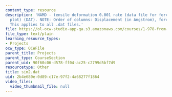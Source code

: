 ```yaml
---
content_type: resource
description: 'NAMD - tensile deformation 0.001 rate (data file for force-displacement
  plot) (DAT). NOTE: Order of columns: Displacement (in Angstrom), force (in pN).
  This applies to all .dat files.'
file: https://ol-ocw-studio-app-qa.s3.amazonaws.com/courses/1-978-from-nano-to-macro-introduction-to-atomistic-modeling-techniques-january-iap-2007/2b4e680e0d89c17e97f24a68277f1864_sim2.dat
file_type: text/plain
learning_resource_types:
- Projects
ocw_type: OCWFile
parent_title: Projects
parent_type: CourseSection
parent_uid: 90f60c06-d578-ff04-ac25-c2799d5bf7d9
resourcetype: Other
title: sim2.dat
uid: 2b4e680e-0d89-c17e-97f2-4a68277f1864
video_files:
  video_thumbnail_file: null
---
```


